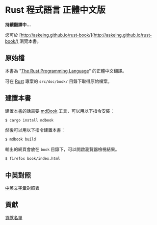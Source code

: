 # Rust 程式語言 正體中文版

**持續翻譯中...**

您可於 [http://askeing.github.io/rust-book/](http://askeing.github.io/rust-book/) 瀏覽本書。

## 原始檔

本書為 "[The Rust Programming Language](https://doc.rust-lang.org/book/)" 的正體中文翻譯。

可在 [Rust](https://github.com/rust-lang/rust) 專案的 `src/doc/book/` 目錄下取得原始檔案。

## 建置本書

建置本書的話需要 [mdBook] 工具，可以用以下指令安裝：

```bash
$ cargo install mdbook
```

[mdBook]: https://github.com/azerupi/mdBook

然後可以用以下指令建置本書：

```bash
$ mdbook build
```

輸出的網頁會放在 `book` 目錄下，可以開啟瀏覽器檢視結果。

```bash
$ firefox book/index.html
```

## 中英對照

[中英文字彙對照表](src/MappingTable.md)

## 貢獻

[貢獻名單](src/CONTRIBUTORS.md)
